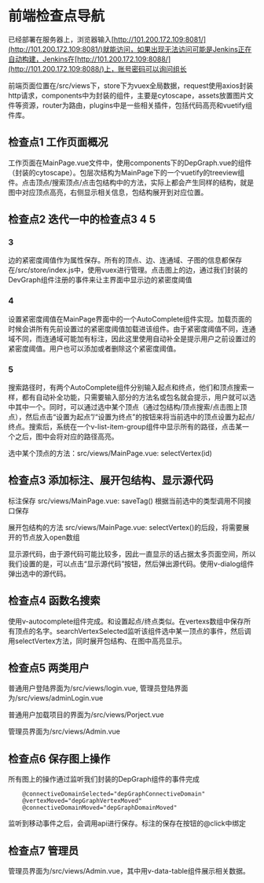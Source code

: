 # 前端检查点导航

已经部署在服务器上，浏览器输入[http://101.200.172.109:8081/](http://101.200.172.109:8081/)就能访问，如果出现无法访问可能是Jenkins正在自动构建，Jenkins在[http://101.200.172.109:8088/](http://101.200.172.109:8088/)上，账号密码可以询问组长

前端页面位置在/src/views下，store下为vuex全局数据，request使用axios封装http请求，components中为封装的组件，主要是cytoscape，assets放置图片文件等资源，router为路由，plugins中是一些相关插件，包括代码高亮和vuetify组件库。

## 检查点1 工作页面概况

工作页面在MainPage.vue文件中，使用components下的DepGraph.vue的组件（封装的cytoscape）。包层次结构为MainPage下的一个vuetify的treeview组件。点击顶点/搜索顶点/点击包结构中的方法，实际上都会产生同样的结构，就是图中对应顶点高亮，右侧显示相关信息，包结构展开到对应位置。

## 检查点2 迭代一中的检查点3 4 5

### 3

边的紧密度阈值作为属性保存。所有的顶点、边、连通域、子图的信息都保存在/src/store/index.js中，使用vuex进行管理。点击图上的边，通过我们封装的DevGraph组件注册的事件来让主界面中显示边的紧密度阈值

### 4

设置紧密度阈值在MainPage界面中的一个AutoComplete组件实现。加载页面的时候会讲所有先前设置过的紧密度阈值加载进该组件。由于紧密度阈值不同，连通域不同，而连通域可能加有标注，因此这里使用自动补全是提示用户之前设置过的紧密度阈值。用户也可以添加或者删除这个紧密度阈值。

### 5

搜索路径时，有两个AutoComplete组件分别输入起点和终点，他们和顶点搜索一样，都有自动补全功能，只需要输入部分的方法名或包名就会提示，用户就可以选中其中一个。同时，可以通过选中某个顶点（通过包结构/顶点搜索/点击图上顶点），然后点击“设置为起点”/“设置为终点”的按钮来将当前选中的顶点设置为起点/终点。搜索后，系统在一个v-list-item-group组件中显示所有的路径，点击某一个之后，图中会将对应的路径高亮。

选中某个顶点的方法：src/views/MainPage.vue: selectVertex(id)

## 检查点3 添加标注、展开包结构、显示源代码

标注保存 src/views/MainPage.vue: saveTag() 根据当前选中的类型调用不同接口保存

展开包结构的方法 src/views/MainPage.vue: selectVertex()的后段，将需要展开的节点放入open数组

显示源代码，由于源代码可能比较多，因此一直显示的话占据太多页面空间，所以我们设置的是，可以点击“显示源代码”按钮，然后弹出源代码。使用v-dialog组件弹出选中的源代码。

## 检查点4 函数名搜索

使用v-autocomplete组件完成。和设置起点/终点类似。在vertexs数组中保存所有顶点的名字。searchVertexSelected监听该组件选中某一顶点的事件，然后调用selectVertex方法，同时展开包结构、在图中高亮显示。

## 检查点5 两类用户

普通用户登陆界面为/src/views/login.vue, 管理员登陆界面为/src/views/adminLogin.vue

普通用户加载项目的界面为/src/views/Porject.vue

管理员界面为/src/views/Admin.vue

## 检查点6 保存图上操作

所有图上的操作通过监听我们封装的DepGraph组件的事件完成

```
    @connectiveDomainSelected="depGraphConnectiveDomain"
    @vertexMoved="depGraphVertexMoved"
    @connectiveDomainMoved="depGraphDomainMoved"
```

监听到移动事件之后，会调用api进行保存。标注的保存在按钮的@click中绑定

## 检查点7 管理员

管理员界面为/src/views/Admin.vue，其中用v-data-table组件展示相关数据。
